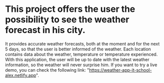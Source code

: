 # This project offers the user the possibility to see the weather forecast in his city.
It provides accurate weather forecasts, both at the moment and for the next 5 days, so that the user is better informed of the weather.
Each location contains data about the weather, temperature or temperature experienced. With this application, the user will be up to date with the latest weather information, so the weather will never surprise him.
If you want to try a live demo, you can check the following link: "https://weather-app-it-school-alex.netlify.app".
